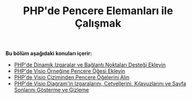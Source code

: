 ﻿---
title: PHP'de Pencere Elemanları ile Çalışmak
type: docs
weight: 140
url: /tr/java/working-with-window-elements-in-php/
---
**Bu bölüm aşağıdaki konuları içerir:**

- [PHP'de Dinamik Izgaralar ve Bağlantı Noktaları Desteği Ekleyin](/diagram/tr/java/add-support-of-dynamic-grids-and-connection-points-in-php/)
- [PHP'de Visio Örneğine Pencere Öğesi Ekleyin](/diagram/tr/java/add-window-element-to-the-visio-instance-in-php/)
- [PHP'de Visio Çiziminden Pencere Öğelerini Alın](/diagram/tr/java/retrieve-window-elements-from-the-visio-drawing-in-php/)
- [PHP'de Visio Diagram'in Izgaralarını, Cetvellerini, Kılavuzlarını ve Sayfa Sonlarını Gösterme ve Gizleme](https://docs.aspose.com/diagram/java/show-and-hide-grids-rulers-guides-and-page-breaks-of-the-visio-diagram-in-php/)
